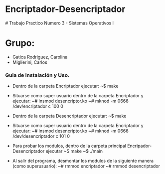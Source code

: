 # Encriptador-Desencriptador

﻿# Trabajo Practico Numero 3 - Sistemas Operativos I  

# Grupo:
- Gatica Rodriguez, Carolina
- Miglierini, Carlos

### Guia de Instalación y Uso.


* Dentro de la carpeta Encriptador ejecutar:
    ~$ make

* Situarse como super usuario dentro de la carpeta Encriptador y ejecutar: 
    ~# insmod desencriptor.ko 
    ~# mknod -m 0666 /dev/encriptador c 100 0

* Dentro de la carpeta Desencriptador ejecutar:
    ~$ make

* Situarse como super usuario dentro de la carpeta Encriptador y ejecutar: 
    ~# insmod desencriptor.ko 
    ~# mknod -m 0666 /dev/desencriptador c 101 0

* Para probar los modulos, dentro de la carpeta principal Encripador-Desencriptador ejecutar
    ~$ make
    ~$ ./main

* Al salir del programa, desmontar los modulos de la siguiente manera (como superusuario):
    ~# rmmod encriptador
    ~# rmmod desencriptador


